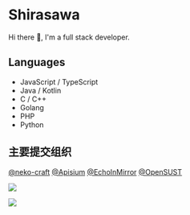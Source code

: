 # Shirasawa

Hi there 👋, I'm a full stack developer.

## Languages

- JavaScript / TypeScript
- Java / Kotlin
- C / C++
- Golang
- PHP
- Python

## 主要提交组织

[@neko-craft](https://github.com/neko-craft) [@Apisium](https://github.com/Apisium) [@EchoInMirror](https://github.com/EchoInMirror) [@OpenSUST](https://github.com/OpenSUST)

<!--
![](https://github-readme-stats.vercel.app/api?username=ShirasawaSama&count_private=true&show_icons=true&locale=cn&include_all_commits=true) ![](https://github-readme-stats.vercel.app/api/top-langs/?username=ShirasawaSama&hide=css,html&layout=compact&langs_count=8)
-->

<picture>
<source srcset="https://github-readme-stats-delta-nine-62.vercel.app/api?username=ShirasawaSama&count_private=true&show_icons=true&locale=cn&include_all_commits=true&include_orgs=true"/>
<img src="https://github-readme-stats.vercel.app/api?username=ShirasawaSama&count_private=true&show_icons=true&locale=cn&include_all_commits=true" />
</picture>

![](https://github-readme-stats.vercel.app/api/top-langs/?username=ShirasawaSama&hide=css,html&layout=compact&langs_count=8)
